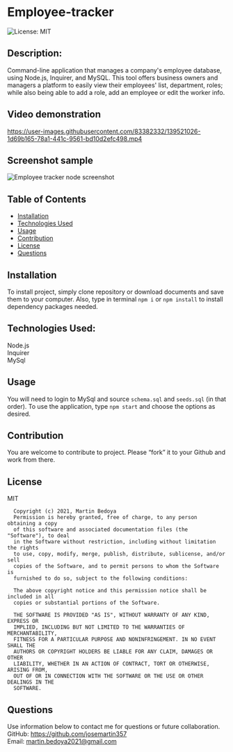 # Employee-tracker
![License: MIT](https://img.shields.io/apm/l/vim-mode?style=for-the-badge)


## Description:
Command-line application that manages a company's employee database, using Node.js, Inquirer, and MySQL. This tool offers business owners and managers a platform to easily view their employees' list, department, roles; while also being able to add a role, add an employee or edit the worker info.

## Video demonstration

https://user-images.githubusercontent.com/83382332/139521026-1d69b165-78a1-441c-9561-bd10d2efc498.mp4


## Screenshot sample

![Employee tracker node screenshot](https://user-images.githubusercontent.com/83382332/139521087-f7d47295-b635-435b-a590-5dd6fcb81a0e.png)

## Table of Contents
* [Installation](#installation)
* [Technologies Used](#builtwith)
* [Usage](#usage)
* [Contribution](#contribution)
* [License](#license)
* [Questions](#questions)
## Installation
To install project, simply clone repository or download documents and save them to your computer. 
Also, type in terminal `npm i` or `npm install` to install dependency packages needed.
## Technologies Used:
Node.js
<br/>
Inquirer
<br/>
MySql
## Usage
You will need to login to MySql and source `schema.sql` and `seeds.sql` (in that order).
To use the application, type `npm start` and choose the options as desired. 
## Contribution
You are welcome to contribute to project. Please “fork” it to your Github and work from there.
## License
MIT

      Copyright (c) 2021, Martin Bedoya
      Permission is hereby granted, free of charge, to any person obtaining a copy
      of this software and associated documentation files (the "Software"), to deal
      in the Software without restriction, including without limitation the rights
      to use, copy, modify, merge, publish, distribute, sublicense, and/or sell
      copies of the Software, and to permit persons to whom the Software is
      furnished to do so, subject to the following conditions:
      
      The above copyright notice and this permission notice shall be included in all
      copies or substantial portions of the Software.
      
      THE SOFTWARE IS PROVIDED "AS IS", WITHOUT WARRANTY OF ANY KIND, EXPRESS OR
      IMPLIED, INCLUDING BUT NOT LIMITED TO THE WARRANTIES OF MERCHANTABILITY,
      FITNESS FOR A PARTICULAR PURPOSE AND NONINFRINGEMENT. IN NO EVENT SHALL THE
      AUTHORS OR COPYRIGHT HOLDERS BE LIABLE FOR ANY CLAIM, DAMAGES OR OTHER
      LIABILITY, WHETHER IN AN ACTION OF CONTRACT, TORT OR OTHERWISE, ARISING FROM,
      OUT OF OR IN CONNECTION WITH THE SOFTWARE OR THE USE OR OTHER DEALINGS IN THE
      SOFTWARE.
## Questions
Use information below to contact me for questions or future collaboration.
<br/>
GitHub: https://github.com/josemartin357
<br/>
Email: martin.bedoya2021@gmail.com
